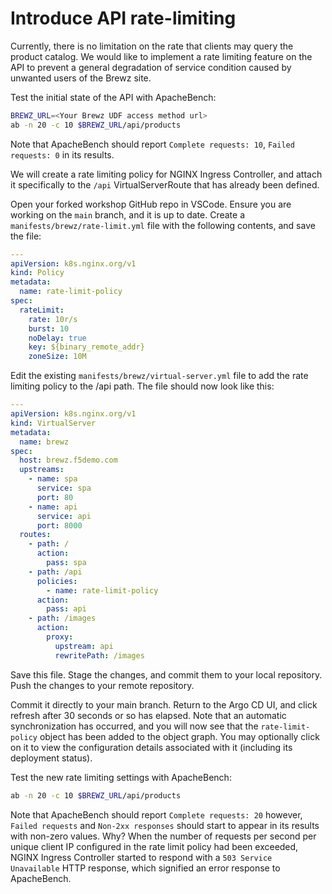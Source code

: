 # Introduce API rate-limiting

Currently, there is no limitation on the rate that clients may query the product catalog. We would like to implement a rate limiting feature on the API to prevent a general degradation of service condition caused by unwanted users of the Brewz site.

Test the initial state of the API with ApacheBench:

```bash
BREWZ_URL=<Your Brewz UDF access method url>
ab -n 20 -c 10 $BREWZ_URL/api/products
```

Note that ApacheBench should report `Complete requests: 10`, `Failed requests: 0` in its results.

We will create a rate limiting policy for NGINX Ingress Controller, and attach it specifically to the `/api` VirtualServerRoute that has already been defined.

Open your forked workshop GitHub repo in VSCode. Ensure you are working on the `main` branch, and it is up to date. Create a `manifests/brewz/rate-limit.yml` file with the following contents, and save the file:

```yaml
---
apiVersion: k8s.nginx.org/v1
kind: Policy
metadata:
  name: rate-limit-policy
spec:
  rateLimit:
    rate: 10r/s
    burst: 10
    noDelay: true
    key: ${binary_remote_addr}
    zoneSize: 10M
```

Edit the existing `manifests/brewz/virtual-server.yml` file to add the rate limiting policy to the /api path. The file should now look like this:

```yaml
---
apiVersion: k8s.nginx.org/v1
kind: VirtualServer
metadata:
  name: brewz
spec:
  host: brewz.f5demo.com
  upstreams:
    - name: spa
      service: spa
      port: 80
    - name: api
      service: api
      port: 8000
  routes:
    - path: /
      action:
        pass: spa
    - path: /api
      policies:
        - name: rate-limit-policy
      action:
        pass: api
    - path: /images
      action:
        proxy:
          upstream: api
          rewritePath: /images
```

Save this file. Stage the changes, and commit them to your local repository. Push the changes to your remote repository.

Commit it directly to your main branch. Return to the Argo CD UI, and click refresh after 30 seconds or so has elapsed. Note that an automatic synchronization has occurred, and you will now see that the `rate-limit-policy` object has been added to the object graph. You may optionally click on it to view the configuration details associated with it (including its deployment status).

Test the new rate limiting settings with ApacheBench:

```bash
ab -n 20 -c 10 $BREWZ_URL/api/products
```

Note that ApacheBench should report `Complete requests: 20` however, `Failed requests` and `Non-2xx responses` should start to appear in its results with non-zero values. Why? When the number of requests per second per unique client IP configured in the rate limit policy had been exceeded, NGINX Ingress Controller started to respond with a `503 Service Unavailable` HTTP response, which signified an error response to ApacheBench.
